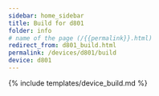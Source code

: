 ```yaml
---
sidebar: home_sidebar
title: Build for d801
folder: info
# name of the page (/{{permalink}}.html)
redirect_from: d801_build.html
permalink: /devices/d801/build
device: d801
---
```

{% include templates/device_build.md %}
